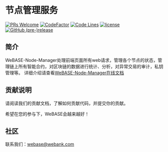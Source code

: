 # 节点管理服务
[![PRs Welcome](https://img.shields.io/badge/PRs-welcome-brightgreen.svg?style=flat-square)](https://webasedoc.readthedocs.io/zh_CN/latest/docs/WeBASE/CONTRIBUTING.html)
[![CodeFactor](https://www.codefactor.io/repository/github/webankfintech/webase-node-manager/badge)](https://www.codefactor.io/repository/github/webankfintech/webase-node-manager)
[![Code Lines](https://tokei.rs/b1/github/WeBankFinTech/WeBASE-Node-Manager?category=code)](https://github.com/WeBankFinTech/WeBASE-Node-Manager)
[![license](http://img.shields.io/badge/license-Apache%20v2-blue.svg)](http://www.apache.org/licenses/)
[![GitHub (pre-)release](https://img.shields.io/github/release/WeBankFinTech/WeBASE-Node-Manager/all.svg)](https://github.com/WeBankFinTech/WeBASE-Node-Manager/releases)

## 简介
WeBASE-Node-Manager处理前端页面所有web请求，管理各个节点的状态，管理链上所有智能合约，对区块链的数据进行统计、分析，对异常交易的审计，私钥管理等。 详细介绍请查看[WeBASE-Node-Manager在线文档](https://webasedoc.readthedocs.io/zh_CN/latest/docs/WeBASE-Node-Manager/index.html)

## 贡献说明
请阅读我们的贡献文档，了解如何贡献代码，并提交你的贡献。

希望在您的参与下，WeBASE会越来越好！

## 社区
联系我们：webase@webank.com
